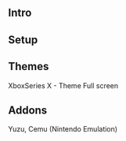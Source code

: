 

## Intro


## Setup


## Themes

XboxSeries X - Theme 
Full screen

## Addons

Yuzu, Cemu (Nintendo Emulation)
